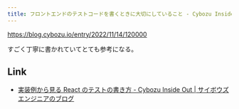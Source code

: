 ```yaml
---
title: フロントエンドのテストコードを書くときに大切にしていること - Cybozu Inside Out | サイボウズエンジニアのブログ
---
```


https://blog.cybozu.io/entry/2022/11/14/120000

すごく丁寧に書かれていてとても参考になる。

## Link

- [実装例から見る React のテストの書き方 - Cybozu Inside Out | サイボウズエンジニアのブログ](https://blog.cybozu.io/entry/2022/08/29/110000)

